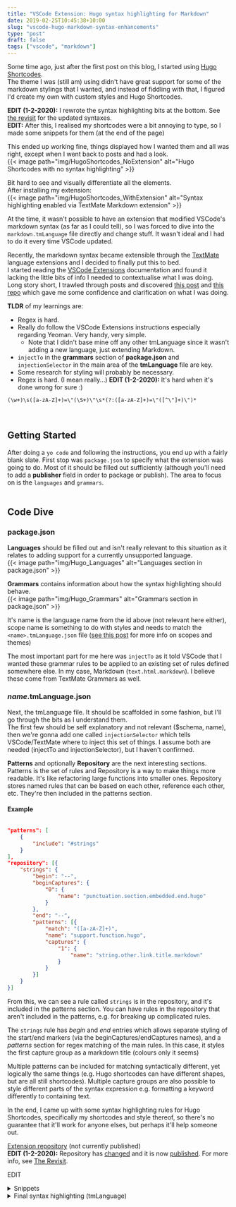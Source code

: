 ```yaml
---
title: "VSCode Extension: Hugo syntax highlighting for Markdown"
date: 2019-02-25T10:45:38+10:00
slug: "vscode-hugo-markdown-syntax-enhancements"
type: "post"
draft: false
tags: ["vscode", "markdown"]
---
```


Some time ago, just after the first post on this blog, I started using [Hugo Shortcodes](https://gohugo.io/content-management/shortcodes/).  
The theme I was (still am) using didn't have great support for some of the markdown stylings that I wanted, and instead of fiddling with that, I figured I'd create my own with custom styles and Hugo Shortcodes. 

<!--more-->  

**EDIT (1-2-2020):** I rewrote the syntax highlighting bits at the bottom. See [the revisit](/content/posts/19-hugo-syntax-extension/index.md) for the updated syntaxes.  
**EDIT:** After this, I realised my shortcodes were a bit annoying to type, so I made some snippets for them (at the end of the page)

This ended up working fine, things displayed how I wanted them and all was right, except when I went back to posts and had a look.  
{{< image path="img/HugoShortcodes_NoExtension" alt="Hugo Shortcodes with no syntax highlighting" >}}  

Bit hard to see and visually differentiate all the elements.   
After installing my extension:   
{{< image path="img/HugoShortcodes_WithExtension" alt="Syntax highlighting enabled via TextMate Markdown extension" >}}

At the time, it wasn't possible to have an extension that modified VSCode's markdown syntax (as far as I could tell), so I was forced to dive into the `markdown.tmLanguage` file directly and change stuff. It wasn't ideal and I had to do it every time VSCode updated.  

Recently, the markdown syntax became extensible through the [TextMate](https://macromates.com/manual/en/language_grammars) language extensions and I decided to finally put this to bed.  
I started reading the [VSCode Extensions](https://code.visualstudio.com/api) documentation and found it lacking the little bits of info I needed to contextualise what I was doing.  
Long story short, I trawled through posts and discovered [this post](https://www.marcobeltempo.com/open-source/inject-frontmatter-syntax-markdown/) and [this repo](https://github.com/marcobeltempo/vscode-fenced-toml) which gave me some confidence and clarification on what I was doing.  

**TLDR** of my learnings are:  

* Regex is hard.  
* Really do follow the VSCode Extensions instructions especially regarding Yeoman. Very handy, very simple.   
  * Note that I didn't base mine off any other tmLanguage since it wasn't adding a new language, just extending Markdown.   
* `injectTo` in the **grammars** section of **package.json** and `injectionSelector` in the main area of the **tmLanguage** file are key.  
* Some research for styling will probably be necessary.  
* Regex is hard. (I mean really...) **EDIT (1-2-2020):** It's hard when it's done wrong for sure :)  

``` regex
(\w+)\s([a-zA-Z]+)=\"(\S+)\"\s*(?:([a-zA-Z]+)=\"([^\"]+)\")*
```  
<br>  

## Getting Started
After doing a `yo code` and following the instructions, you end up with a fairly blank slate.  First stop was `package.json` to specify what the extension was going to do. Most of it should be filled out sufficiently (although you'll need to add a **publisher** field in order to package or publish). The area to focus on is the `languages` and `grammars`.    
  <br>

## Code Dive
### package.json
**Languages** should be filled out and isn't really relevant to this situation as it relates to adding support for a currently unsupported language.  
{{< image path="img/Hugo_Languages" alt="Languages section in package.json" >}}  

**Grammars** contains information about how the syntax highlighting should behave.  
{{< image path="img/Hugo_Grammars" alt="Grammars section in package.json" >}}  

It's name is the language name from the id above (not relevant here either), scope name is something to do with styles and needs to match the `<name>.tmLanguage.json` file ([see this post](https://www.apeth.com/nonblog/stories/textmatebundle.html) for more info on scopes and themes)  

The most important part for me here was `injectTo` as it told VSCode that I wanted these grammar rules to be applied to an existing set of rules defined somewhere else. In my case, Markdown (`text.html.markdown`). I believe these come from TextMate Grammars as well.  


### *name*.tmLanguage.json
Next, the tmLanguage file. It should be scaffolded in some fashion, but I'll go through the bits as I understand them.  
The first few should be self explanatory and not relevant ($schema, name), then we're gonna add one called `injectionSelector` which tells VSCode/TextMate where to inject this set of things. I assume both are needed (injectTo and injectionSelector), but I haven't confirmed.  

**Patterns** and optionally **Repository** are the next interesting sections.  
Patterns is the set of rules and Repository is a way to make things more readable. It's like refactoring large functions into smaller ones. Repository stores named rules that can be based on each other, reference each other, etc. They're then included in the patterns section.  

#### Example  

```json  

"patterns": [
    {
        "include": "#strings"
    }
],
"repository": [{
    "strings": {
        "begin": "--",
        "beginCaptures": {
            "0": {
                "name": "punctuation.section.embedded.end.hugo"
            }
        },
        "end": "--",
        "patterns": [{
            "match": "([a-zA-Z]+)",
            "name": "support.function.hugo",
            "captures": {
                "1": {
                    "name": "string.other.link.title.markdown"
                }
            }
        }]
    }
}]
```  
From this, we can see a rule called `strings` is in the repository, and it's included in the patterns section. You can have rules in the repository that aren't included in the patterns, e.g. for breaking up complicated rules.  

The `strings` rule has *begin* and *end* entries which allows separate styling of the start/end markers (via the beginCaptures/endCaptures names), and a *patterns* section for regex matching of the main rules. In this case, it styles the first capture group as a markdown title (colours only it seems)  

Multiple patterns can be included for matching syntactically different, yet logically the same things (e.g. Hugo shortcodes can have different shapes, but are all still shortcodes). 
Multiple capture groups are also possible to style different parts of the syntax expression e.g. formatting a keyword differently to containing text.  

In the end, I came up with some syntax highlighting rules for Hugo Shortcodes, specifically my shortcodes and style thereof, so there's no guarantee that it'll work for anyone elses, but perhaps it'll help someone out.  

[Extension repository](https://dev.azure.com/kaellarkin/_git/Hugo-Shortcode-Syntax-Highlighting) (not currently published)  
**EDIT (1-2-2020):** Repository has [changed](https://github.com/kfreon/hugo-vscode-shortcode-syntax-highlighting) and it is now [published](https://marketplace.visualstudio.com/items?itemName=kaellarkin.hugo-shortcode-syntax
). For more info, see [The Revisit](/content/posts/19-hugo-syntax-extension/index.md).  

EDIT  
<details>
    <summary>Snippets</summary>  

    "HugoShortcode Image": {
        "prefix": "himage",
        "body": [
            "{{</* image path=\"img/${1:folder}\" alt=\"${2:alt-text}\" */>}}"
        ],
        "description": "Image ShortCode"
    },

    "HugoShortcode Inline": {
        "prefix": "hinline",
        "body": [
            "{{</* inline \"${1:text}\" */>}}"
        ],
        "description": "Inline ShortCode"
    }
</details>

<details>
<summary>Final syntax highlighting (tmLanguage)</summary>  

```json
{
	"$schema": "https://raw.githubusercontent.com/martinring/tmlanguage/master/tmlanguage.json",
	"name": "markdown",
    "injectionSelector": "L:text.html.markdown",
	"patterns": [
		{
			"include": "#image"
		}
	],
	"repository": {
		"image": {
            "begin": "{{</*|{{<",
            "beginCaptures": {
                "0": {
                    "name": "punctuation.section.embedded.begin.hugo"
                }
            },
            "end": ">}}*/>}}",
            "endCaptures": {
                "0": {
                    "name": "punctuation.section.embedded.end.hugo"
                }
            },
			"patterns": [{
                "match": "(\\w+)\\s([a-zA-Z]+)=\\\"(\\S+)\\\"\\s*(?:([a-zA-Z]+)=\\\"([^\"]+)\\\")*",
                "name": "support.function.hugo.main",
                "captures": {
                    "1": {
                        "name": "string.other.link.title.markdown"
                    },
                    "2": {
                        "name": "markup.bold.markdown"
                    },
                    "3": {
                        "name": "markup.italic.markdown"
                    },
                    "4": {
                        "name": "markup.bold.markdown"
                    },
                    "5": {
                        "name": "markup.italic.markdown"
                    }
                }
        
            },
            {
                "match": "([a-zA-Z]+)\\s\\\"([^\"]+)\\\"",
                "name": "support.function.hugo.shorter",
                "captures": {
                    "1": {
                        "name": "string.other.link.title.markdown"
                    },
                    "2": {
                        "name": "markup.italic.markdown"
                    }
                }
            }]
		}
	},
	"scopeName": "text.markdown.hugo"
}
```
</details>